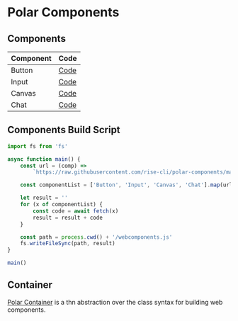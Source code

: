 # Polar Components

## Components

| Component | Code                                     |
| --------- | ---------------------------------------- |
| Button    | [Code](./components/Button/component.js) |
| Input     | [Code](./components/Input/component.js)  |
| Canvas    | [Code](./components/Canvas/component.js) |
| Chat      | [Code](./components/Chat/component.js)   |

## Components Build Script

```js
import fs from 'fs'

async function main() {
    const url = (comp) =>
        `https://raw.githubusercontent.com/rise-cli/polar-components/main/components/${comp}/component.js`

    const componentList = ['Button', 'Input', 'Canvas', 'Chat'].map(url)

    let result = ''
    for (x of componentList) {
        const code = await fetch(x)
        result = result + code
    }

    const path = process.cwd() + '/webcomponents.js'
    fs.writeFileSync(path, result)
}

main()
```

## Container

[Polar Container](./container/container.js) is a thn abstraction over the class syntax for building web components.
